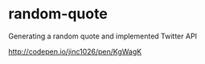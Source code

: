 # random-quote

Generating a random quote and implemented Twitter API

http://codepen.io/jinc1026/pen/KgWagK
